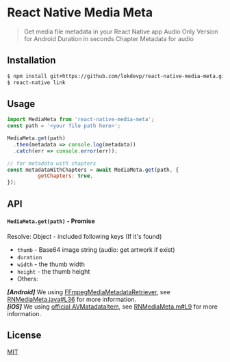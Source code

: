 # React Native Media Meta 

> Get media file metadata in your React Native app
> Audio Only Version for Android
> Duration in seconds
> Chapter Metadata for audio

## Installation

```bash
$ npm install git+https://github.com/lokdevp/react-native-media-meta.git
$ react-native link
```

## Usage

```js
import MediaMeta from 'react-native-media-meta';
const path = '<your file path here>';

MediaMeta.get(path)
  .then(metadata => console.log(metadata))
  .catch(err => console.error(err));
```

```js
// for metadata with chapters
const metadataWithChapters = await MediaMeta.get(path, {
          getChapters: true,
});
```

## API

#### `MediaMeta.get(path)` - Promise

Resolve: Object - included following keys (If it's found)
* `thumb` - Base64 image string (audio: get artwork if exist)
* `duration` 
* `width` - the thumb width
* `height` - the thumb height
* Others:

__*[Android]*__ We using [FFmpegMediaMetadataRetriever](https://github.com/wseemann/FFmpegMediaMetadataRetriever), see [RNMediaMeta.java#L36](android/src/main/java/com/mybigday/rn/RNMediaMeta.java#L36) for more information.  
__*[iOS]*__ We using [official AVMatadataItem](https://developer.apple.com/library/mac/documentation/AVFoundation/Reference/AVFoundationMetadataKeyReference/#//apple_ref/doc/constant_group/Common_Metadata_Keys), see [RNMediaMeta.m#L9](ios/RNMediaMeta/RNMediaMeta.m#L9) for more information.

## License

[MIT](LICENSE.md)
